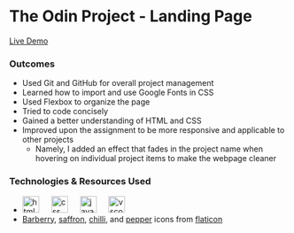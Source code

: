 # The Odin Project - Landing Page

[Live Demo](https://)

### Outcomes
- Used Git and GitHub for overall project management
- Learned how to import and use Google Fonts in CSS
- Used Flexbox to organize the page 
- Tried to code concisely 
- Gained a better understanding of HTML and CSS 
- Improved upon the assignment to be more responsive and applicable to other projects
	- Namely, I added an effect that fades in the project name when hovering on individual project items to make the webpage cleaner

### Technologies & Resources Used
- <img src="https://cdn.jsdelivr.net/gh/devicons/devicon/icons/html5/html5-original.svg" alt="html" width="30" height="30"/> &emsp; <img src="https://cdn.jsdelivr.net/gh/devicons/devicon/icons/css3/css3-original.svg" alt="css" width="30" height="30"/> &emsp; <img src="https://cdn.jsdelivr.net/gh/devicons/devicon/icons/javascript/javascript-original.svg" alt="javascript" width="30" height="30"/> &emsp; <img src="https://cdn.jsdelivr.net/gh/devicons/devicon/icons/vscode/vscode-original.svg" alt="vscode" width="30" height="30"/> <br>
- <a href="https://www.flaticon.com/free-icon/barberry_4788086">Barberry</a>, <a href="https://www.flaticon.com/free-icon/saffron_4788196">saffron</a>, <a href="https://www.flaticon.com/free-icon/chilli_4788102">chilli</a>, and <a href="https://www.flaticon.com/free-icon/pepper_4788077">pepper</a> icons from <a href="https://www.flaticon.com">flaticon</a>
